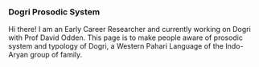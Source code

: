 

### Dogri Prosodic System


Hi there! I am an Early Career Researcher and currently working on Dogri with Prof David Odden. This page is to make people aware of prosodic system and typology of Dogri, a Western Pahari Language of the Indo-Aryan group of family.
